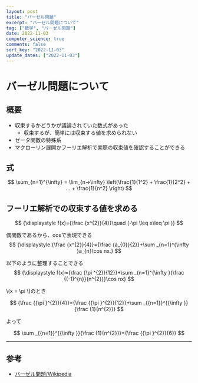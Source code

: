 ```yaml
---
layout: post
title: "バーゼル問題"
excerpt: "バーゼル問題について"
tag: ["数学", "バーゼル問題"]
date: 2022-11-03
computer_science: true
comments: false
sort_key: "2022-11-03"
update_dates: ["2022-11-03"]
---
```


# バーゼル問題について

## 概要
 - 収束するかどうかが議論されていた数式があった
   - 収束するが、簡単には収束する値を求められない
 - ゼータ関数の特殊系
 - マクローリン展開かフーリエ解析で実際の収束値を確認することができる

## 式

$$
\sum_{n=1}^{\infty} = \lim_{n->\infty} \left(\frac{1}{1^2} + \frac{1}{2^2} + ... + \frac{1}{n^2} \right)
$$

## フーリエ解析での収束する値を求める

$$
{\displaystyle f(x)={\frac {x^{2}}{4}}\quad (-\pi \leq x\leq \pi )}
$$

偶関数であるから、cosで表現できる
$$
{\displaystyle {\frac {x^{2}}{4}}={\frac {a_{0}}{2}}+\sum _{n=1}^{\infty }a_{n}\cos nx.}
$$

以下のように整理することできる
$$
{\displaystyle f(x)={\frac {\pi ^{2}}{12}}+\sum _{n=1}^{\infty }{\frac {(-1)^{n}}{n^{2}}}\cos nx}
$$

\\(x = \pi \\)のとき

$$
{\frac  {{\pi }^{2}}{4}}={\frac  {{\pi }^{2}}{12}}+\sum _{{n=1}}^{{\infty }}{\frac  {1}{n^{2}}}
$$

よって

$$
\sum _{{n=1}}^{{\infty }}{\frac  {1}{n^{2}}}={\frac  {{\pi }^{2}}{6}}
$$

---

## 参考
 - [バーゼル問題/Wikipedia](https://ja.wikipedia.org/wiki/%E3%83%90%E3%83%BC%E3%82%BC%E3%83%AB%E5%95%8F%E9%A1%8C#:~:text=%E3%83%90%E3%83%BC%E3%82%BC%E3%83%AB%E5%95%8F%E9%A1%8C%EF%BC%88%E3%83%90%E3%83%BC%E3%82%BC%E3%83%AB%E3%82%82%E3%82%93%E3%81%A0%E3%81%84,%E3%81%8B%E3%82%89%E3%81%93%E3%81%AE%E5%90%8D%E5%89%8D%E3%81%A7%E5%91%BC%E3%81%B0%E3%82%8C%E3%82%8B%E3%80%82)
